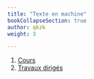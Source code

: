 ```yaml
---
title: "Texte en machine"
bookCollapseSection: true
author: qkzk
weight: 3

---
```


1. [Cours](1_cours)
2. [Travaux dirigés](2_td)

